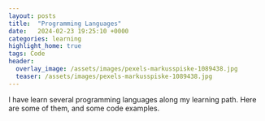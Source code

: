 ```yaml
---
layout: posts
title:  "Programming Languages"
date:   2024-02-23 19:25:10 +0000
categories: learning
highlight_home: true
tags: Code
header:
  overlay_image: /assets/images/pexels-markusspiske-1089438.jpg
  teaser: /assets/images/pexels-markusspiske-1089438.jpg
---
```




I have learn several programming languages along my learning path. Here are some of them, and some code examples.
